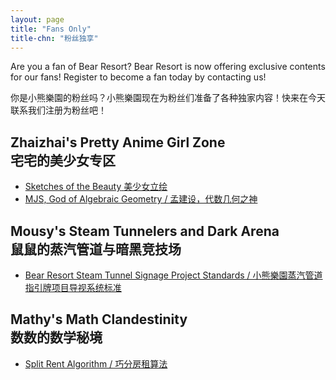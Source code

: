```yaml
---
layout: page
title: "Fans Only"
title-chn: "粉丝独享"
---
```


Are you a fan of Bear Resort? Bear Resort is now offering exclusive contents for our fans! Register to become a fan today by contacting us!

你是小熊樂園的粉丝吗？小熊樂園现在为粉丝们准备了各种独家内容！快来在今天联系我们注册为粉丝吧！

## Zhaizhai's Pretty Anime Girl Zone <br> 宅宅的美少女专区

- [<span id="eng">Sketches of the Beauty</span> <span id="chn">美少女立绘</span>](sketches-beauty.html)
- [MJS, God of Algebraic Geometry / 孟建设，代数几何之神](mjs-god-of-ag.html)

## Mousy's Steam Tunnelers and Dark Arena <br> 鼠鼠的蒸汽管道与暗黑竞技场

- [Bear Resort Steam Tunnel Signage Project Standards / 小熊樂園蒸汽管道指引牌项目导视系统标准](/tunnels/ins-labels.html)

## Mathy's Math Clandestinity <br> 数数的数学秘境

- [Split Rent Algorithm / 巧分房租算法](/fans_only/split-rent-algo.html)

